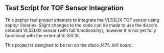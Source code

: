 ## Test Script for TOF Sensor Integration
This zephyr test project attempts to integrate the VL53L1X TOF sensor using zephyr libraries. Slight changes to the code can be made to use the disco's onboard VL53L0X sensor (with full functionality), however it is not yet fully functional with the external VL53L1X.

This project is designed to be run on the disco_l475_iot1 board.